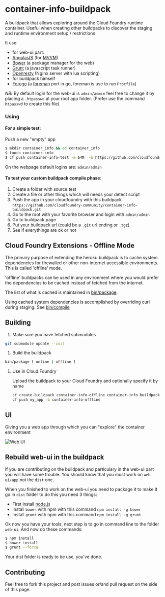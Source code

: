 container-info-buildpack
========================

A buildpack that allows exploring around the Cloud Foundry runtime container.  Useful when creating other buildpacks to discover the staging and runtime environment setup / restrictions

It use:
 - for web-ui part:
  - [AngularJS](https://angularjs.org/) (for [MVVM](http://khanlou.com/2014/03/model-view-whatever/))
  - [Bower](http://bower.io/) (a package manager for the web)
  - [Grunt](http://gruntjs.com/) (a javascript task runner)
  - [Openresty](http://openresty.org/) (Nginx server with lua scripting)
 - for buildpack himself
  - [Forego](https://github.com/ddollar/forego) (a [foreman](https://github.com/ddollar/foreman) port in go, foreman is use to run `Procfile`)

_NB!_ By default login for the web-ui is `admin/admin` feel free to change it by placing a `.htpasswd` at your root app folder. (Prefer use the command `htpasswd` to create this file)

### Using

#### For a simple test:

Push a new "empty" app
```bash
$ mkdir container_info && cd container_info
$ touch container-info
$ cf push container-info-test -m 64M  -b https://github.com/cloudfoundry-community/container-info-buildpack.git
```
On the webpage default logins are: `admin/admin`

#### To test your custom buildpack compile phase:
 1. Create a folder with source test
 2. Create a file or other things which will needs your detect script
 3. Push the app in your cloudfoundry with this buildpack `https://github.com/cloudfoundry-community/container-info-buildpack.git`
 4. Go to the root with your favorite browser and login with `admin/admin`
 5. Go to buildpack page
 6. Put your buildpack url (could be a `.git` url ending or `.tgz`)
 7. See if everythings are ok or not

## Cloud Foundry Extensions - Offline Mode

The primary purpose of extending the heroku buildpack is to cache system dependencies for firewalled or other non-internet accessible environments. This is called 'offline' mode.

'offline' buildpacks can be used in any environment where you would prefer the dependencies to be cached instead of fetched from the internet.

The list of what is cached is maintained in [bin/package](bin/package).

Using cached system dependencies is accomplished by overriding curl during staging. See [bin/compile](bin/compile#L44-48)


## Building
1. Make sure you have fetched submodules

  ```bash
  git submodule update --init
  ```

1. Build the buildpack

  ```bash
  bin/package [ online | offline ]
  ```

1. Use in Cloud Foundry

    Upload the buildpack to your Cloud Foundry and optionally specify it by name

    ```bash
    cf create-buildpack container-info-offline container-info_buildpack-offline-v.zip 1
    cf push my_app -b container-info-offline
    ```

## UI

Giving you a web app through which you can "explore" the container environment

![Web UI](https://f.cloud.github.com/assets/227505/1314712/904f38ba-327a-11e3-97ea-0698d80a82b9.png)

## Rebuild web-ui in the buildpack

If you are contributing on the buildpack and particulary in the web-ui part you will have some trouble.
You should know that you must work on `web-ui/app` not the `dist` one.

When you finished to work on the web-ui you need to package it to make it go in `dist` folder to do this you need 3 things:

 - First install [node.js](http://nodejs.org/)
 - Install `bower` with npm with this command `npm install -g bower`
 - Install `grunt` with npm with this command `npm install -g grunt`

Ok now you have your tools, next step is to go in command line to the folder `web-ui`.
And now do these commands:
```bash
$ npm install
$ bower install
$ grunt --force
```

Your dist folder is ready to be use, you've done.

## Contributing

Feel free to fork this project and post issues or/and pull request on the side of this page.

